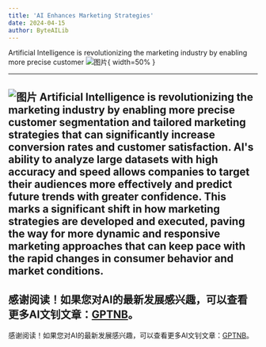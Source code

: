 ```yaml
---
title: 'AI Enhances Marketing Strategies'
date: 2024-04-15
author: ByteAILib
---
```


Artificial Intelligence is revolutionizing the marketing industry by enabling more precise customer 
![图片](https://www.artificialintelligence-news.com/wp-content/uploads/sites/9/2024/04/amperity-data-quality-ai-marketing-artificial-intelligence.jpeg){ width=50% }

---
![图片](https://www.artificialintelligence-news.com/wp-content/uploads/sites/9/2024/03/joyce-gordon-amperity.jpeg)
Artificial Intelligence is revolutionizing the marketing industry by enabling more precise customer segmentation and tailored marketing strategies that can significantly increase conversion rates and customer satisfaction. AI's ability to analyze large datasets with high accuracy and speed allows companies to target their audiences more effectively and predict future trends with greater confidence. This marks a significant shift in how marketing strategies are developed and executed, paving the way for more dynamic and responsive marketing approaches that can keep pace with the rapid changes in consumer behavior and market conditions.
---
感谢阅读！如果您对AI的最新发展感兴趣，可以查看更多AI文钊文章：[GPTNB](https://gptnb.com)。
---
感谢阅读！如果您对AI的最新发展感兴趣，可以查看更多AI文钊文章：[GPTNB](https://gptnb.com)。